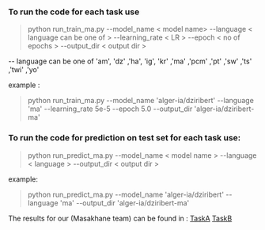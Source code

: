 ### To run the code for each task use 

>python run_train_ma.py  --model_name  < model name>  --language < language can be one of > --learning_rate < LR > --epoch < no of epochs >  --output_dir < output dir >

-- language can be one of 'am', 'dz' ,'ha', 'ig', 'kr' ,'ma' ,'pcm' ,'pt' ,'sw' ,'ts' ,'twi' ,'yo'

example : 
> python run_train_ma.py  --model_name  'alger-ia/dziribert'  --language 'ma' --learning_rate 5e-5 --epoch 5.0  --output_dir 'alger-ia/dziribert-ma'

### To run the code for prediction on test set for each task use:
>python run_predict_ma.py --model_name < model name > --language < language > --output_dir < output dir >


example:
> python run_predict_ma.py --model_name 'alger-ia/dziribert' --language 'ma' --output_dir 'alger-ia/dziribert-ma' 

The results for our (Masakhane team) can be found in :
[TaskA](TaskA/results-taskA)
[TaskB](TaskB/results-taskB)


